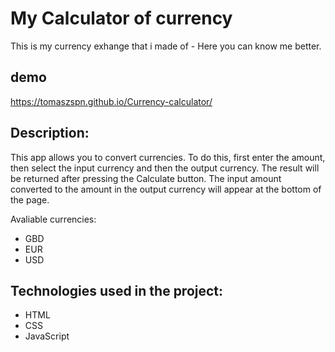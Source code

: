 # My Calculator of currency
This is my currency exhange that i made of - Here you can know me better.

## demo
https://tomaszspn.github.io/Currency-calculator/

## Description:
This app allows you to convert currencies. To do this, first enter the amount, then select the input currency and then the output currency. The result will be returned after pressing the Calculate button. The input amount converted to the amount in the output currency will appear at the bottom of the page.

Avaliable currencies:
- GBD
- EUR
- USD

## Technologies used in the project:
- HTML
- CSS
- JavaScript
